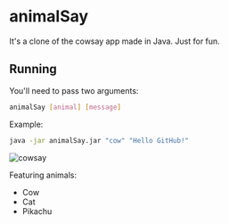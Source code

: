 # animalSay
It's a clone of the cowsay app made in Java. Just for fun.

## Running

You'll need to pass two arguments:

```bash
animalSay [animal] [message]
```

Example: 
```bash
java -jar animalSay.jar "cow" "Hello GitHub!"
```

![cowsay](https://user-images.githubusercontent.com/7649862/176426669-3add0dad-c6cf-45c3-816b-1e7224108a42.png)

Featuring animals:

- Cow
- Cat
- Pikachu
